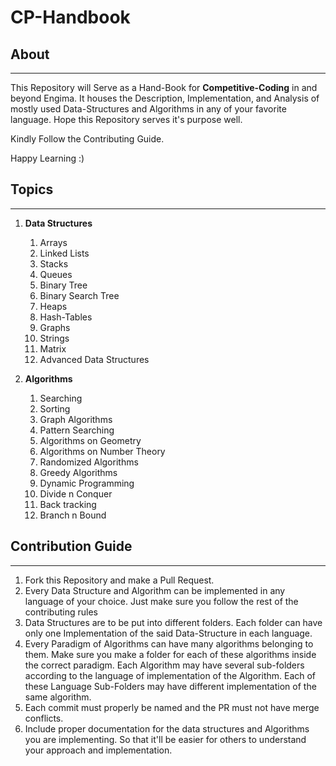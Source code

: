 # CP-Handbook

## About
---
This Repository will Serve as a Hand-Book for <b>Competitive-Coding</b> in and beyond Engima.
It houses the Description, Implementation, and Analysis of mostly used Data-Structures and Algorithms in any of your favorite language.
Hope this Repository serves it's purpose well.

Kindly Follow the Contributing Guide.

Happy Learning :)

## Topics
---
1. <b>Data Structures</b>
	1. Arrays
	2. Linked Lists
	3. Stacks
	4. Queues
	5. Binary Tree
	6. Binary Search Tree
	7. Heaps
	8. Hash-Tables
	9. Graphs
	10. Strings
	11. Matrix
	12. Advanced Data Structures

2. <b>Algorithms</b>
	1. Searching
	2. Sorting
	3. Graph Algorithms
	4. Pattern Searching
	5. Algorithms on Geometry
	6. Algorithms on Number Theory
	7. Randomized Algorithms
	8. Greedy Algorithms
	9. Dynamic Programming
	10. Divide n Conquer
	11. Back tracking
	12. Branch n Bound


## Contribution Guide
---
1. Fork this Repository and make a Pull Request.
2. Every Data Structure and Algorithm can be implemented in any language of your choice. Just make sure you follow the rest of the contributing rules
3. Data Structures are to be put into different folders. Each folder can have only one Implementation of the said Data-Structure in each language.
4. Every Paradigm of Algorithms can have many algorithms belonging to them. Make sure you make a folder for each of these algorithms inside the correct paradigm. Each Algorithm may have several sub-folders according to the language of implementation of the Algorithm. Each of these Language Sub-Folders may have different implementation of the same algorithm.
5. Each commit must properly be named and the PR must not have merge conflicts.
6. Include proper documentation for the data structures and Algorithms you are implementing. So that it'll be easier for others to understand your approach and implementation.
